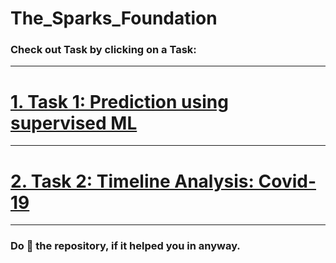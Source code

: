 # The_Sparks_Foundation

### Check out  Task by clicking on a Task:

<hr> </hr>

# <a href="https://tinyurl.com/yfjtkf8z" target="_blank">1. Task 1: Prediction using supervised ML</a>

<hr> </hr>


# <a href="https://tinyurl.com/ydnw5are" target="_blank"> 2. Task 2: Timeline Analysis: Covid-19 </a>

<hr> </hr>

### Do 🌟 the repository, if it helped you in anyway.
